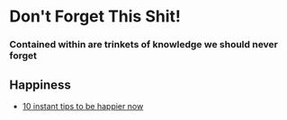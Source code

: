 Don't Forget This Shit!
========
### Contained within are trinkets of knowledge we should never forget

Happiness
--------

* [10 instant tips to be happier now]("/happiness/10_instant_tips.md")


